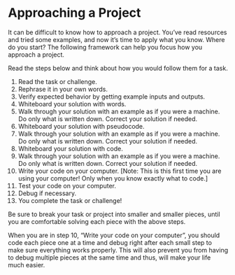 # Approaching a Project

It can be difficult to know how to approach a project. You’ve read resources and tried some examples, and now it’s time to apply what you know. Where do you start? The following framework can help you focus how you approach a project.

Read the steps below and think about how you would follow them for a task.

1. Read the task or challenge.
2. Rephrase it in your own words.
3. Verify expected behavior by getting example inputs and outputs.
4. Whiteboard your solution with words.
5. Walk through your solution with an example as if you were a machine. Do only what is written down. Correct your solution if needed.
6. Whiteboard your solution with pseudocode.
7. Walk through your solution with an example as if you were a machine. Do only what is written down. Correct your solution if needed.
8. Whiteboard your solution with code.
9. Walk through your solution with an example as if you were a machine. Do only what is written down. Correct your solution if needed.
10. Write your code on your computer. [Note: This is this first time you are using your computer! Only when you know exactly what to code.]
11. Test your code on your computer.
12. Debug if necessary.
13. You complete the task or challenge!

Be sure to break your task or project into smaller and smaller pieces, until you are comfortable solving each piece with the above steps.

When you are in step 10, “Write your code on your computer”, you should code each piece one at a time and debug right after each small step to make sure everything works properly. This will also prevent you from having to debug multiple pieces at the same time and thus, will make your life much easier.

